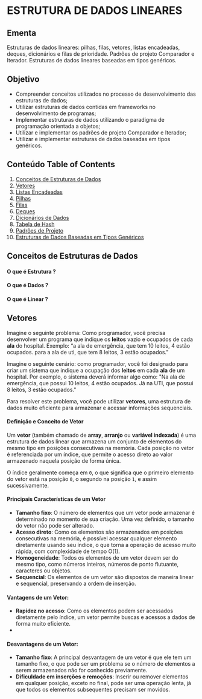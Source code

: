 # ESTRUTURA DE DADOS LINEARES

## Ementa
Estruturas de dados lineares: pilhas, filas, vetores, listas encadeadas, deques, dicionários e filas de prioridade. Padrões de projeto Comparador e Iterador. Estruturas de dados lineares baseadas em tipos genéricos.

## Objetivo
- Compreender conceitos utilizados no processo de desenvolvimento das estruturas de dados; 
- Utilizar estruturas de dados contidas em frameworks no desenvolvimento de programas; 
- Implementar estruturas de dados utilizando o paradigma de programação orientada a objetos; 
- Utilizar e implementar os padrões de projeto Comparador e Iterador; 
- Utilizar e implementar estruturas de dados baseadas em tipos genéricos.

## Conteúdo Table of Contents
1. [Conceitos de Estruturas de Dados](#conceitos-de-estruturas-de-dados)
2. [Vetores](#vetores)
3. [Listas Encadeadas](#)
4. [Pilhas](#)
5. [Filas](#)
6. [Deques](#)
7. [Dicionários de Dados](#)
8. [Tabela de Hash](#)
9. [Padrões de Projeto](#)
10. [Estruturas de Dados Baseadas em Tipos Genéricos](#)

## Conceitos de Estruturas de Dados
#### O que é Estrutura ?  
#### O que é Dados ?
#### O que é Linear ?

## Vetores

Imagine o seguinte problema: Como programador, você precisa desenvolver um programa que indique os **leitos** vazio e ocupados de cada **ala** do hospital. Exemplo: “a ala de emergência, que tem 10 leitos, 4 estão ocupados. para a ala de uti, que tem 8 leitos, 3 estão ocupados.”

Imagine o seguinte cenário: como programador, você foi designado para criar um sistema que indique a ocupação dos **leitos** em cada **ala** de um hospital. Por exemplo, o sistema deverá informar algo como: "Na ala de emergência, que possui 10 leitos, 4 estão ocupados. Já na UTI, que possui 8 leitos, 3 estão ocupados."

Para resolver este problema, você pode utilizar **vetores**, uma estrutura de dados muito eficiente para armazenar e acessar informações sequenciais.

#### Definição e Conceito de Vetor
Um **vetor** (também chamado de **array**, **arranjo** ou **variável indexada**) é uma estrutura de dados linear que armazena um conjunto de elementos do mesmo tipo em posições consecutivas na memória. Cada posição no vetor é referenciada por um índice, que permite o acesso direto ao valor armazenado naquela posição de forma única.

O índice geralmente começa em `0`, o que significa que o primeiro elemento do vetor está na posição `0`, o segundo na posição `1`, e assim sucessivamente.

#### Principais Características de um Vetor   
- **Tamanho fixo**: O número de elementos que um vetor pode armazenar é determinado no momento de sua criação. Uma vez definido, o tamanho do vetor não pode ser alterado.  
- **Acesso direto**: Como os elementos são armazenados em posições consecutivas na memória, é possível acessar qualquer elemento diretamente usando seu índice, o que torna a operação de acesso muito rápida, com complexidade de tempo O(1).  
- **Homogeneidade**: Todos os elementos de um vetor devem ser do mesmo tipo, como números inteiros, números de ponto flutuante, caracteres ou objetos.  
- **Sequencial**: Os elementos de um vetor são dispostos de maneira linear e sequencial, preservando a ordem de inserção.

#### Vantagens de um Vetor:
- **Rapidez no acesso**: Como os elementos podem ser acessados diretamente pelo índice, um vetor permite buscas e acessos a dados de forma muito eficiente.
- 
#### Desvantagens de um Vetor:
- **Tamanho fixo**: A principal desvantagem de um vetor é que ele tem um tamanho fixo, o que pode ser um problema se o número de elementos a serem armazenados não for conhecido previamente.
- **Dificuldade em inserções e remoções**: Inserir ou remover elementos em qualquer posição, exceto no final, pode ser uma operação lenta, já que todos os elementos subsequentes precisam ser movidos.

